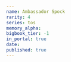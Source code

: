 ```yaml
---
name: Ambassador Spock
rarity: 4
series: tos
memory_alpha:
bigbook_tier: -1
in_portal: true
date:
published: true
---
```



